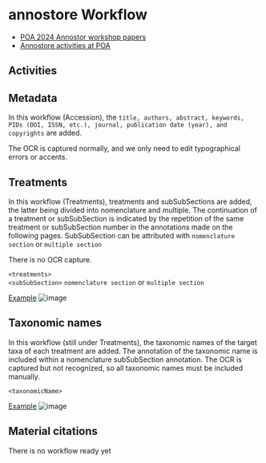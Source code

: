 # annostore Workflow

* [POA 2024 Annostor workshop papers](https://docs.google.com/spreadsheets/d/1EasdU-yhV_bI_g6weEIcuJLdCUvgkxpTXKzmSt82vAY/edit?gid=0#gid=0)
* [Annostore activities at POA](https://arcadia2.annostor.org/activities)

## Activities

## Metadata
In this workflow (Accession), the `title, authors, abstract, keywords, PIDs (DOI, ISSN, etc.), journal, publication date (year), and copyrights` are added. 

The OCR is captured normally, and we only need to edit typographical errors or accents.

## Treatments
In this workflow (Treatments), treatments and subSubSections are added, the latter being divided into nomenclature and multiple. 
The continuation of a treatment or subSubSection is indicated by the repetition of the same treatment or subSubSection number in the annotations made on the following pages. SubSubSection can be attributed with `nomenclature section` or `multiple section` 

There is no OCR capture.

`<treatments>`   
`<subSubSection>` 
    `nomenclature section` or `multiple section` 

[Example](https://zenodo.org/records/12605625)
![image](https://github.com/plazi/arcadia-project/assets/4609956/e6de52da-742a-4b1d-b6ac-b6fe0baf1fc1)


## Taxonomic names
In this workflow (still under Treatments), the taxonomic names of the target taxa of each treatment are added. 
The annotation of the taxonomic name is included within a nomenclature subSubSection annotation. 
The OCR is captured but not recognized, so all taxonomic names must be included manually.

`<taxonomicName>`   

[Example](https://zenodo.org/records/12605625)
![image](https://github.com/plazi/arcadia-project/assets/4609956/c1abc527-83af-4a04-ad27-21084393e6d2)


## Material citations
There is no workflow ready yet

